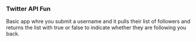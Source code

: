### Twitter API Fun

Basic app whre you submit a username and it pulls their list of followers and returns the list with true or false to indicate whether they are following you back.

